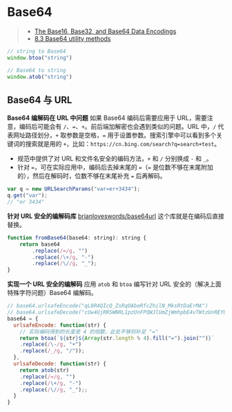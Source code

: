 # Base64

> * [The Base16, Base32, and Base64 Data Encodings](https://tools.ietf.org/html/rfc4648)
> * [8.3 Base64 utility methods](https://html.spec.whatwg.org/multipage/webappapis.html#atob)

```js
// string to Base64
window.btoa("string")

// Base64 to string
window.atob("string")
```

## Base64 与 URL

**Base64 编解码在 URL 中问题** 如果 Base64 编码后需要应用于 URL，需要注意，编码后可能会有 `/`、`=`、`+`。前后端加解密也会遇到类似的问题。URL 中，`/` 代表网址路径划分，`+` 取参数是空格，`=` 用于设置参数。搜索引擎中可以看到多个关键词的搜索就是用的 `+`，比如：`https://cn.bing.com/search?q=search+test`。

* 规范中提供了对 URL 和文件名安全的编码方法，`+` 和 `/` 分别换成 `-` 和 `_`。
* 针对 `=`，可在实际应用中，编码后去掉末尾的 `=`（`=` 是位数不够在末尾附加的），然后在解码时，位数不够在末尾补充 `=` 后再解码。

```javascript
var q = new URLSearchParams("var=er+3434");
q.get("var");
// "er 3434"
```

**针对 URL 安全的编解码库** [brianloveswords/base64url](https://github.com/brianloveswords/base64url) 这个库就是在编码后直接替换。

```javascript
function fromBase64(base64: string): string {
    return base64
        .replace(/=/g, "")
        .replace(/\+/g, "-")
        .replace(/\//g, "_");
}
```

**实现一个 URL 安全的编解码** 应用 `atob` 和 `btoa` 编写针对 URL 安全的（解决上面特殊字符问题）Base64 编解码。

```javascript
// base64.urlsafeEncode("qL8R4QIcQ_ZsRqOAbeRfcZhilN_MksRtDaErMA")
// base64.urlsafeDecode("cUw4UjRRSWNRL1pzUnFPQWJlUmZjWmhpbE4vTWtzUnREYUVyTUE9PQ==")
base64 = {
  urlsafeEncode: function(str) {
    // 实际编码得到的长度是 4 的倍数，此处不够则补足 "="
    return btoa(`${str}${Array(str.length % 4).fill("=").join("")}`
    .replace(/\-/g, "+")
    .replace(/_/g, "/"));
  },
  urlsafeDecode: function(str) {
    return atob(str)
    .replace(/=/g, "")
    .replace(/\+/g, "-")
    .replace(/\//g, "_");;
  }
}
```
